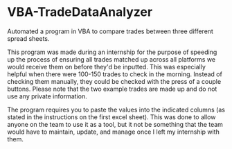 # VBA-TradeDataAnalyzer
Automated a program in VBA to compare trades between three different spread sheets.

This program was made during an internship for the purpose of speeding up the process of ensuring all trades matched up across all platforms we would receive them on before they'd be inputted. This was especially helpful when there were 100-150 trades to check in the morning. Instead of checking them manually, they could be checked with the press of a couple buttons. Please note that the two example trades are made up and do not use any private information.

The program requires you to paste the values into the indicated columns (as stated in the instructions on the first excel sheet). This was done to allow anyone on the team to use it as a tool, but it not be something that the team would have to maintain, update, and manage once I left my internship with them.
